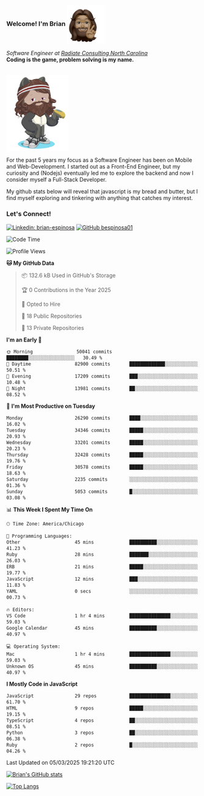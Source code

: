 ###  Welcome! I'm Brian <img align="center" src="https://github.com/bespinosa01/bespinosa01/blob/main/assets/peace-animoji.png" height="100" /></h2>
<p><em>Software Engineer at <a href="https://www.radiateconsulting.coop/north-carolina-tech-coop">Radiate Consulting North Carolina</a>
 <br/>
<!-- </br>Developer Consultant at <a href="https://codethedream.org/">Code The Dream</a> -->
</em> <b>Coding is the game, problem solving is my name.</b></p>

<br/>


 <img align="center" src="https://github.com/bespinosa01/bespinosa01/blob/main/assets/octo-me.png" height="200" /> 
 <p>
 For the past 5 years my focus as a Software Engineer has been on Mobile and Web-Development. I started out as a Front-End Engineer, but my curiosity and (Nodejs) eventually led me to explore the backend and now I consider myself a Full-Stack Developer.
</p>
<p>
 My github stats below will reveal that javascript is my bread and butter, but I find myself exploring and tinkering with anything that catches my interest. 
 </p>
 
 
### Let's Connect!

[![Linkedin: brian-espinosa](https://img.shields.io/badge/-brian--espinosa-blue?style=flat-square&logo=Linkedin&logoColor=white&link=https://www.linkedin.com/in/brian-espinosa/)](https://www.linkedin.com/in/brian-espinosa/)
[![GitHub bespinosa01](https://img.shields.io/github/followers/bespinosa01?label=follow&style=social)](https://github.com/bespinosa01)



<!--START_SECTION:waka-->
![Code Time](http://img.shields.io/badge/Code%20Time-1%2C742%20hrs%2018%20mins-blue)

![Profile Views](http://img.shields.io/badge/Profile%20Views-0-blue)

**🐱 My GitHub Data** 

> 📦 132.6 kB Used in GitHub's Storage 
 > 
> 🏆 0 Contributions in the Year 2025
 > 
> 💼 Opted to Hire
 > 
> 📜 18 Public Repositories 
 > 
> 🔑 13 Private Repositories 
 > 
**I'm an Early 🐤** 

```text
🌞 Morning                50041 commits       ████████░░░░░░░░░░░░░░░░░   30.49 % 
🌆 Daytime                82900 commits       █████████████░░░░░░░░░░░░   50.51 % 
🌃 Evening                17209 commits       ███░░░░░░░░░░░░░░░░░░░░░░   10.48 % 
🌙 Night                  13981 commits       ██░░░░░░░░░░░░░░░░░░░░░░░   08.52 % 
```
📅 **I'm Most Productive on Tuesday** 

```text
Monday                   26290 commits       ████░░░░░░░░░░░░░░░░░░░░░   16.02 % 
Tuesday                  34346 commits       █████░░░░░░░░░░░░░░░░░░░░   20.93 % 
Wednesday                33201 commits       █████░░░░░░░░░░░░░░░░░░░░   20.23 % 
Thursday                 32428 commits       █████░░░░░░░░░░░░░░░░░░░░   19.76 % 
Friday                   30578 commits       █████░░░░░░░░░░░░░░░░░░░░   18.63 % 
Saturday                 2235 commits        ░░░░░░░░░░░░░░░░░░░░░░░░░   01.36 % 
Sunday                   5053 commits        █░░░░░░░░░░░░░░░░░░░░░░░░   03.08 % 
```


📊 **This Week I Spent My Time On** 

```text
🕑︎ Time Zone: America/Chicago

💬 Programming Languages: 
Other                    45 mins             ██████████░░░░░░░░░░░░░░░   41.23 % 
Ruby                     28 mins             ███████░░░░░░░░░░░░░░░░░░   26.03 % 
ERB                      21 mins             █████░░░░░░░░░░░░░░░░░░░░   19.77 % 
JavaScript               12 mins             ███░░░░░░░░░░░░░░░░░░░░░░   11.83 % 
YAML                     0 secs              ░░░░░░░░░░░░░░░░░░░░░░░░░   00.73 % 

🔥 Editors: 
VS Code                  1 hr 4 mins         ███████████████░░░░░░░░░░   59.03 % 
Google Calendar          45 mins             ██████████░░░░░░░░░░░░░░░   40.97 % 

💻 Operating System: 
Mac                      1 hr 4 mins         ███████████████░░░░░░░░░░   59.03 % 
Unknown OS               45 mins             ██████████░░░░░░░░░░░░░░░   40.97 % 
```

**I Mostly Code in JavaScript** 

```text
JavaScript               29 repos            ███████████████░░░░░░░░░░   61.70 % 
HTML                     9 repos             █████░░░░░░░░░░░░░░░░░░░░   19.15 % 
TypeScript               4 repos             ██░░░░░░░░░░░░░░░░░░░░░░░   08.51 % 
Python                   3 repos             ██░░░░░░░░░░░░░░░░░░░░░░░   06.38 % 
Ruby                     2 repos             █░░░░░░░░░░░░░░░░░░░░░░░░   04.26 % 
```




 Last Updated on 05/03/2025 19:21:20 UTC
<!--END_SECTION:waka-->


<!--  Github STATS -->
[![Brian's GitHub stats](https://github-readme-stats.vercel.app/api?username=bespinosa01&hide=stars,contribs&count_private=true&show_icons=true)](https://github.com/anuraghazra/github-readme-stats)

[![Top Langs](https://github-readme-stats.vercel.app/api/top-langs/?username=bespinosa01&layout=compact)](https://github.com/anuraghazra/github-readme-stats)



<!--
**bespinosa01/bespinosa01** is a ✨ _special_ ✨ repository because its `README.md` (this file) appears on your GitHub profile.

Here are some ideas to get you started:

- 🔭 I’m currently working on ...
- 🌱 I’m currently learning ...
- 👯 I’m looking to collaborate on ...
- 🤔 I’m looking for help with ...
- 💬 Ask me about ...
- 📫 How to reach me: ...
- 😄 Pronouns: ...
- ⚡ Fun fact: ...
-->
